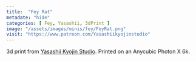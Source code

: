```yaml
---
title:  "Fey Rat"
metadate: "hide"
categories: [ Fey, Yasashii, 3dPrint ]
image: "/assets/images/minis/fey/FeyRat.png"
visit: "https://www.patreon.com/Yasashiikyojinstudio"
---
```

3d print from [Yasashii Kyojin Studio](https://www.patreon.com/Yasashiikyojinstudio). 
Printed on an Anycubic Photon X 6k.